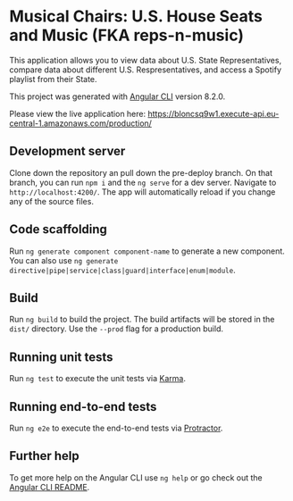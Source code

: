# Musical Chairs: U.S. House Seats and Music (FKA reps-n-music)

This application allows you to view data about U.S. State Representatives, compare data about different U.S. Respresentatives, and access a Spotify playlist from their State.

This project was generated with [Angular CLI](https://github.com/angular/angular-cli) version 8.2.0.

Please view the live application here: https://bloncsq9w1.execute-api.eu-central-1.amazonaws.com/production/

## Development server

Clone down the repository an pull down the pre-deploy branch. On that branch, you can run `npm i` and the `ng serve` for a dev server. Navigate to `http://localhost:4200/`. The app will automatically reload if you change any of the source files.

## Code scaffolding

Run `ng generate component component-name` to generate a new component. You can also use `ng generate directive|pipe|service|class|guard|interface|enum|module`.

## Build

Run `ng build` to build the project. The build artifacts will be stored in the `dist/` directory. Use the `--prod` flag for a production build.

## Running unit tests

Run `ng test` to execute the unit tests via [Karma](https://karma-runner.github.io).

## Running end-to-end tests

Run `ng e2e` to execute the end-to-end tests via [Protractor](http://www.protractortest.org/).

## Further help

To get more help on the Angular CLI use `ng help` or go check out the [Angular CLI README](https://github.com/angular/angular-cli/blob/master/README.md).
